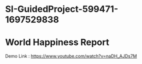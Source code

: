 # SI-GuidedProject-599471-1697529838
# World Happiness Report 

Demo Link : https://www.youtube.com/watch?v=naDH_AJDs7M
